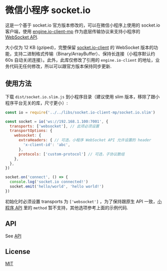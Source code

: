 
# 微信小程序 socket.io

这是一个基于 socket.io 官方版本修改的，可以在微信小程序上使用的 socket.io 客户端，使用 [engine.io-client-mp](https://github.com/mdluo/engine.io-client-mp) 作为底层传输协议来支持小程序的 [WebSocket API](https://mp.weixin.qq.com/debug/wxadoc/dev/api/network-socket.html).

大小仅为 12 KB (gziped)，完整保留 [socket.io-client](https://github.com/socketio/socket.io-client) 的 WebSocket 版本的功能，支持二进制格式传输（Binary/ArrayBuffer）、保持长连接（小程序默认约 60s 自动关闭连接）。此外，此库仅修改了引用的 `engine.io-client` 的地址，业务代码无任何修改，所以可以跟官方版本保持同步更新.

## 使用方法

下载 `dist/socket.io.slim.js` 到小程序目录（建议使用 slim 版本，移除了跟小程序平台无关的库，尺寸更小）:

```js
const io = require('../../libs/socket.io-client-mp/socket.io.slim')

const socket = io('ws://192.168.1.100:7001', {
  transports: ['websocket'], // 此项必须设置
  transportOptions: {
    websocket: {
      extraHeaders: { // 可选，小程序 WebSocket API 允许设置的 header
        'x-client-id': 'abc',
      },
      protocols: ['custom-protocol'] // 可选，子协议数组
    },
  },
})

socket.on('connect', () => {
  console.log('socket.io connected!')
  socket.emit('hello/world', 'hello world!')
})
```

初始化时必须设置 transports 为 `['websocket']` ，为了保持跟原生 API 一致，[小程序 API](https://mp.weixin.qq.com/debug/wxadoc/dev/api/network-socket.html#wxconnectsocketobject) 里的 `method` 暂不支持，其他选项参考上面的示例代码.

## API

See [API](/docs/API.md)

## License

[MIT](/LICENSE)
